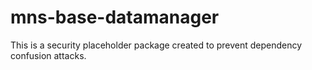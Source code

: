 # mns-base-datamanager

This is a security placeholder package created to prevent dependency confusion attacks.